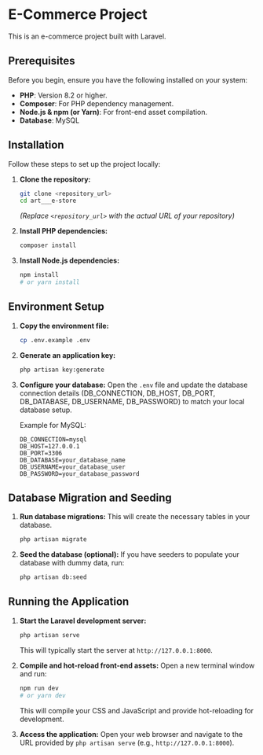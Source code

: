# E-Commerce Project

This is an e-commerce project built with Laravel.

## Prerequisites

Before you begin, ensure you have the following installed on your system:

-   **PHP**: Version 8.2 or higher.
-   **Composer**: For PHP dependency management.
-   **Node.js & npm (or Yarn)**: For front-end asset compilation.
-   **Database**: MySQL

## Installation

Follow these steps to set up the project locally:

1.  **Clone the repository:**

    ```bash
    git clone <repository_url>
    cd art___e-store
    ```

    _(Replace `<repository_url>` with the actual URL of your repository)_

2.  **Install PHP dependencies:**

    ```bash
    composer install
    ```

3.  **Install Node.js dependencies:**

    ```bash
    npm install
    # or yarn install
    ```

## Environment Setup

1.  **Copy the environment file:**

    ```bash
    cp .env.example .env
    ```

2.  **Generate an application key:**

    ```bash
    php artisan key:generate
    ```

3.  **Configure your database:**
    Open the `.env` file and update the database connection details (DB_CONNECTION, DB_HOST, DB_PORT, DB_DATABASE, DB_USERNAME, DB_PASSWORD) to match your local database setup.

    Example for MySQL:

    ```
    DB_CONNECTION=mysql
    DB_HOST=127.0.0.1
    DB_PORT=3306
    DB_DATABASE=your_database_name
    DB_USERNAME=your_database_user
    DB_PASSWORD=your_database_password
    ```

## Database Migration and Seeding

1.  **Run database migrations:**
    This will create the necessary tables in your database.

    ```bash
    php artisan migrate
    ```

2.  **Seed the database (optional):**
    If you have seeders to populate your database with dummy data, run:

    ```bash
    php artisan db:seed
    ```

## Running the Application

1.  **Start the Laravel development server:**

    ```bash
    php artisan serve
    ```

    This will typically start the server at `http://127.0.0.1:8000`.

2.  **Compile and hot-reload front-end assets:**
    Open a new terminal window and run:

    ```bash
    npm run dev
    # or yarn dev
    ```

    This will compile your CSS and JavaScript and provide hot-reloading for development.

3.  **Access the application:**
    Open your web browser and navigate to the URL provided by `php artisan serve` (e.g., `http://127.0.0.1:8000`).
